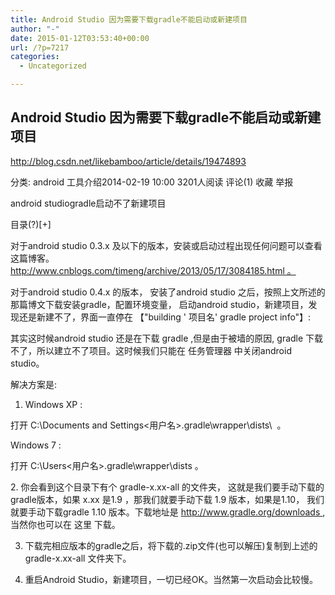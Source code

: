 ```yaml
---
title: Android Studio 因为需要下载gradle不能启动或新建项目
author: "-"
date: 2015-01-12T03:53:40+00:00
url: /?p=7217
categories:
  - Uncategorized

---
```

## Android Studio 因为需要下载gradle不能启动或新建项目
http://blog.csdn.net/likebamboo/article/details/19474893
  
分类:  android 工具介绍2014-02-19 10:00 3201人阅读 评论(1) 收藏 举报
  
android studiogradle启动不了新建项目

目录(?)[+]

对于android studio 0.3.x 及以下的版本，安装或启动过程出现任何问题可以查看这篇博客。http://www.cnblogs.com/timeng/archive/2013/05/17/3084185.html 。
  
对于android studio 0.4.x 的版本， 安装了android studio 之后，按照上文所述的那篇博文下载安装gradle，配置环境变量， 启动android studio，新建项目，发现还是新建不了，界面一直停在 【"building ' 项目名' gradle project info"】:


其实这时候android studio 还是在下载 gradle ,但是由于被墙的原因, gradle 下载不了，所以建立不了项目。这时候我们只能在 任务管理器 中关闭android studio。

解决方案是: 
  
1. Windows XP : 

打开 C:\Documents and Settings\<用户名>\.gradle\wrapper\dists\  。

Windows 7 : 

打开 C:\Users\<用户名>\.gradle\wrapper\dists 。

2. 你会看到这个目录下有个 gradle-x.xx-all 的文件夹， 这就是我们要手动下载的gradle版本，如果 x.xx 是1.9 ，那我们就要手动下载 1.9 版本，如果是1.10， 我们就要手动下载gradle 1.10 版本。下载地址是 http://www.gradle.org/downloads , 当然你也可以在 这里 下载。

3. 下载完相应版本的gradle之后，将下载的.zip文件(也可以解压)复制到上述的gradle-x.xx-all 文件夹下。

4. 重启Android Studio，新建项目，一切已经OK。当然第一次启动会比较慢。